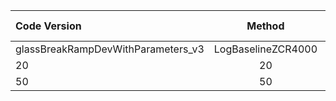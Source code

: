 | Code Version  | Method  | Training Data |LF |HF|Peaks | Timing | File  | Duration (min) | TPs | PDs | FPs | Mean Latency |
| :----- | :-----: | -----: | -----: |-----: |-----: |------: |-----: | :----- | :-----: | :-----: | :-----: | -----: |
| glassBreakRampDevWithParameters_v3 | LogBaselineZCR4000 | 400 | 4000 | hfMlfPeaks | v3Timing | self | GB_TestClip_v1_16000 | 2.53 | 
20 | 20 | 25 | 84msec || glassBreakRampDevWithParameters_v3 | LogBaselineZCR4000 | 400 | 4000 | hfMlfPeaks | v3Timing | self | GB_TestClip_v1_16000_mixed_included | 4.12 | 
50 | 50 | 39 | 58.1msec |